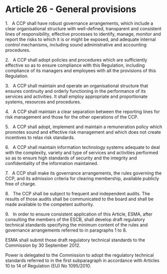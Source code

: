 # Article 26 - General provisions


1.   A CCP shall have robust governance arrangements, which include a clear organisational structure with well-defined, transparent and consistent lines of responsibility, effective processes to identify, manage, monitor and report the risks to which it is or might be exposed, and adequate internal control mechanisms, including sound administrative and accounting procedures.

2.   A CCP shall adopt policies and procedures which are sufficiently effective so as to ensure compliance with this Regulation, including compliance of its managers and employees with all the provisions of this Regulation.

3.   A CCP shall maintain and operate an organisational structure that ensures continuity and orderly functioning in the performance of its services and activities. It shall employ appropriate and proportionate systems, resources and procedures.

4.   A CCP shall maintain a clear separation between the reporting lines for risk management and those for the other operations of the CCP.

5.   A CCP shall adopt, implement and maintain a remuneration policy which promotes sound and effective risk management and which does not create incentives to relax risk standards.

6.   A CCP shall maintain information technology systems adequate to deal with the complexity, variety and type of services and activities performed so as to ensure high standards of security and the integrity and confidentiality of the information maintained.

7.   A CCP shall make its governance arrangements, the rules governing the CCP, and its admission criteria for clearing membership, available publicly free of charge.

8.   The CCP shall be subject to frequent and independent audits. The results of those audits shall be communicated to the board and shall be made available to the competent authority.

9.   In order to ensure consistent application of this Article, ESMA, after consulting the members of the ESCB, shall develop draft regulatory technical standards specifying the minimum content of the rules and governance arrangements referred to in paragraphs 1 to 8.

ESMA shall submit those draft regulatory technical standards to the Commission by 30 September 2012.

Power is delegated to the Commission to adopt the regulatory technical standards referred to in the first subparagraph in accordance with Articles 10 to 14 of Regulation (EU) No 1095/2010.

